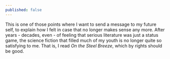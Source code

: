 ```yaml
---
published: false
---
```


This is one of those points where I want to send a message to my future self, to explain how I felt in case that no longer makes sense any more. After years - decades, even - of feeling that serious literature was just a status game, the science fiction that filled much of my youth is no longer quite so satisfying to me. That is, I read *On the Steel Breeze*, which by rights should be good.